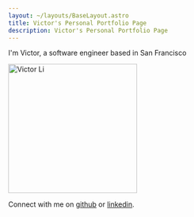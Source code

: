 ```yaml
---
layout: ~/layouts/BaseLayout.astro
title: Victor's Personal Portfolio Page
description: Victor's Personal Portfolio Page
---
```


I'm Victor, a software engineer based in San Francisco

<img src="https://github.com/iamvictorli.png" alt="Victor Li" width="260" height="260"/>

Connect with me on [github](https://github.com/iamvictorli) or [linkedin](https://www.linkedin.com/in/iamvictorli/).
